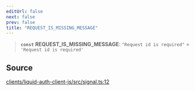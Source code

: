 ```yaml
---
editUrl: false
next: false
prev: false
title: "REQUEST_IS_MISSING_MESSAGE"
---
```


> **`const`** **REQUEST\_IS\_MISSING\_MESSAGE**: `"Request id is required"` = `'Request id is required'`

## Source

[clients/liquid-auth-client-js/src/signal.ts:12](https://github.com/algorandfoundation/liquid-auth/blob/10c59840d062554c79d275cbb41957b40edae1ed/clients/liquid-auth-client-js/src/signal.ts#L12)
